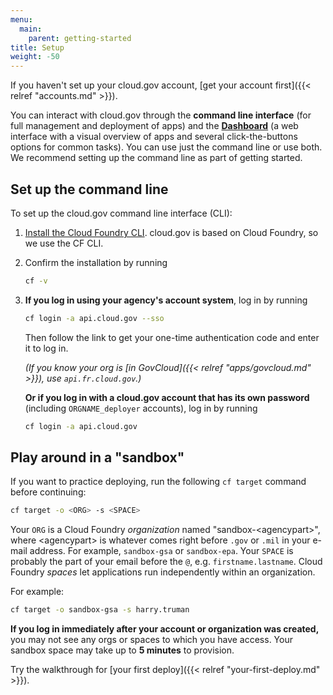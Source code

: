 ```yaml
---
menu:
  main:
    parent: getting-started
title: Setup
weight: -50
---
```


If you haven't set up your cloud.gov account, [get your account first]({{< relref "accounts.md" >}}).

You can interact with cloud.gov through the **command line interface** (for full management and deployment of apps) and the [**Dashboard**](https://dashboard.cloud.gov/) (a web interface with a visual overview of apps and several click-the-buttons options for common tasks). You can use just the command line or use both. We recommend setting up the command line as part of getting started.

## Set up the command line

To set up the cloud.gov command line interface (CLI):

1. [Install the Cloud Foundry CLI](https://docs.cloudfoundry.org/devguide/installcf/install-go-cli.html). cloud.gov is based on Cloud Foundry, so we use the CF CLI.
1. Confirm the installation by running

    ```bash
    cf -v
    ```

1. **If you log in using your agency's account system**, log in by running

    ```bash
    cf login -a api.cloud.gov --sso
    ```

    Then follow the link to get your one-time authentication code and enter it to log in.
    
    *(If you know your org is [in GovCloud]({{< relref "apps/govcloud.md" >}}), use `api.fr.cloud.gov`.)*

    **Or if you log in with a cloud.gov account that has its own password** (including `ORGNAME_deployer` accounts), log in by running

    ```bash
    cf login -a api.cloud.gov
    ```

## Play around in a "sandbox"

If you want to practice deploying, run the following `cf target` command before continuing:

```bash
cf target -o <ORG> -s <SPACE>
```

Your `ORG` is a Cloud Foundry _organization_ named "sandbox-&lt;agencypart&gt;", where &lt;agencypart&gt; is whatever comes right before `.gov` or `.mil` in your
e-mail address. For example, `sandbox-gsa` or `sandbox-epa`. Your `SPACE` is probably the part of your email before the `@`, e.g. `firstname.lastname`. Cloud Foundry _spaces_ let applications run independently within an organization.  

For example:

```bash
cf target -o sandbox-gsa -s harry.truman
```
**If you log in immediately after your account or organization was created,** you may not see any orgs or spaces to which you have access. Your sandbox space may take up to **5 minutes** to provision.

Try the walkthrough for [your first deploy]({{< relref "your-first-deploy.md" >}}).
